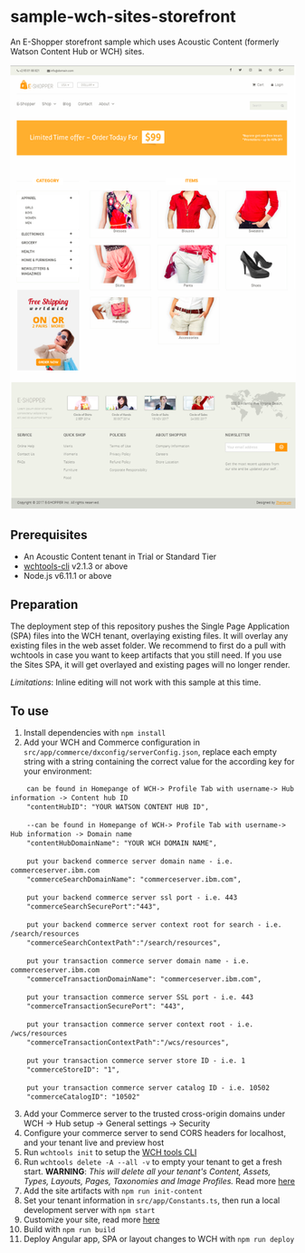 # sample-wch-sites-storefront
An E-Shopper storefront sample which uses Acoustic Content (formerly Watson Content Hub or WCH) sites.

![products page](screenshot.png?raw=true "Screenshot of Products page")

Prerequisites
------
* An Acoustic Content tenant in Trial or Standard Tier
* [wchtools-cli](https://github.com/ibm-wch/wchtools-cli) v2.1.3 or above
* Node.js v6.11.1 or above

Preparation
------
The deployment step of this repository pushes the Single Page Application (SPA) files into the WCH tenant, overlaying existing files. It will overlay any existing files in the web asset folder. We recommend to first do a pull with wchtools in case you want to keep artifacts that you still need. If you use the Sites SPA, it will get overlayed and existing pages will no longer render.

*Limitations*: Inline editing will not work with this sample at this time.

To use
------
1. Install dependencies with `npm install`
2. Add your WCH and Commerce configuration in `src/app/commerce/dxconfig/serverConfig.json`, replace each empty string with a string containing the correct value for the according key for your environment:
```
	can be found in Homepange of WCH-> Profile Tab with username-> Hub information -> Content hub ID
	"contentHubID": "YOUR WATSON CONTENT HUB ID", 

	--can be found in Homepange of WCH-> Profile Tab with username-> Hub information -> Domain name
	"contentHubDomainName": "YOUR WCH DOMAIN NAME",

	put your backend commerce server domain name - i.e. commerceserver.ibm.com
	"commerceSearchDomainName": "commerceserver.ibm.com", 

	put your backend commerce server ssl port - i.e. 443
	"commerceSearchSecurePort":"443",

	put your backend commerce server context root for search - i.e. /search/resources
	"commerceSearchContextPath":"/search/resources",

	put your transaction commerce server domain name - i.e. commerceserver.ibm.com
	"commerceTransactionDomainName": "commerceserver.ibm.com", 

	put your transaction commerce server SSL port - i.e. 443
	"commerceTransactionSecurePort": "443",

	put your transaction commerce server context root - i.e. /wcs/resources
	"commerceTransactionContextPath":"/wcs/resources",

	put your transaction commerce server store ID - i.e. 1
	"commerceStoreID": "1",

	put your transaction commerce server catalog ID - i.e. 10502
	"commerceCatalogID": "10502"
```
3. Add your Commerce server to the trusted cross-origin domains under WCH -> Hub setup -> General settings -> Security
4. Configure your commerce server to send CORS headers for localhost, and your tenant live and preview host
5. Run `wchtools init` to setup the [WCH tools CLI](https://github.com/ibm-wch/wchtools-cli#getting-started)
6. Run `wchtools delete -A --all -v` to empty your tenant to get a fresh start. **WARNING**: _This will delete all your tenant's Content, Assets, Types, Layouts, Pages, Taxonomies and Image Profiles._ Read more [here](https://github.com/ibm-wch/wchtools-cli#deleting-all-instances-of-a-specified-artifact-type-or-all-instances-of-all-artifact-types)
7. Add the site artifacts with  `npm run init-content`
8. Set your tenant information in `src/app/Constants.ts`, then run a local development server with `npm start`
9. Customize your site, read more [here](https://developer.ibm.com/customer-engagement/docs/wch/developing-your-own-website/)
10. Build with `npm run build`
11. Deploy Angular app, SPA or layout changes to WCH with `npm run deploy`
